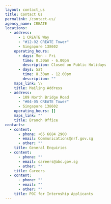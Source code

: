 ```yaml
---
layout: contact_us
title: Contact Us
permalink: /contact-us/
agency_name: CREATE
locations:
  - address:
      - 1 CREATE Way
      - "#12-02 CREATE Tower"
      - Singapore 138602
    operating_hours:
      - days: Mon - Fri
        time: 8.30am - 6.00pm
        description: Closed on Public Holidays
      - days: Sat
        time: 8.30am - 12.00pm
        description: ""
    maps_link: \\
    title: Mailing Address
  - address:
      - 109 North Bridge Road
      - "#04-05 CREATE Tower"
      - Singapore 138602
    operating_hours: []
    maps_link: ""
    title: Branch Office
contacts:
  - content:
      - phone: +65 6684 2900
      - email: Communications@nrf.gov.sg
      - other: ""
    title: General Enquiries
  - content:
      - phone: ""
      - email: careers@abc.gov.sg
      - other: ""
    title: Careers
  - content:
      - phone: ""
      - email: ""
      - other: ""
    title: POC for Internship Applicants
---
```

